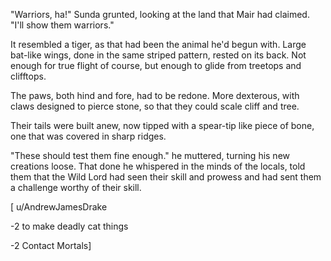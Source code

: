 "Warriors, ha!" Sunda grunted, looking at the land that Mair had claimed. "I'll show them warriors."

It resembled a tiger, as that had been the animal he'd begun with. Large bat-like wings, done in the same striped pattern, rested on its back. Not enough for true flight of course, but enough to glide from treetops and clifftops.

The paws, both hind and fore, had to be redone. More dexterous, with claws designed to pierce stone, so that they could scale cliff and tree.

Their tails were built anew, now tipped with a spear-tip like piece of bone, one that was covered in sharp ridges.

"These should test them fine enough." he muttered, turning his new creations loose. That done he whispered in the minds of the locals, told them that the Wild Lord had seen their skill and prowess and had sent them a challenge worthy of their skill.

\[ u/AndrewJamesDrake

\-2 to make deadly cat things

\-2 Contact Mortals\]
